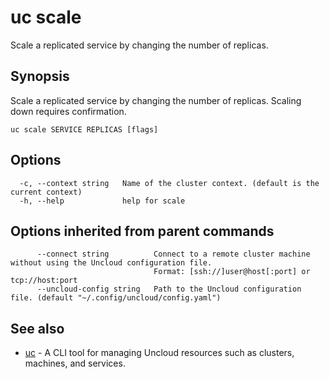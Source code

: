# uc scale

Scale a replicated service by changing the number of replicas.

## Synopsis

Scale a replicated service by changing the number of replicas. Scaling down requires confirmation.

```
uc scale SERVICE REPLICAS [flags]
```

## Options

```
  -c, --context string   Name of the cluster context. (default is the current context)
  -h, --help             help for scale
```

## Options inherited from parent commands

```
      --connect string          Connect to a remote cluster machine without using the Uncloud configuration file.
                                Format: [ssh://]user@host[:port] or tcp://host:port
      --uncloud-config string   Path to the Uncloud configuration file. (default "~/.config/uncloud/config.yaml")
```

## See also

* [uc](uc.md)	 - A CLI tool for managing Uncloud resources such as clusters, machines, and services.

